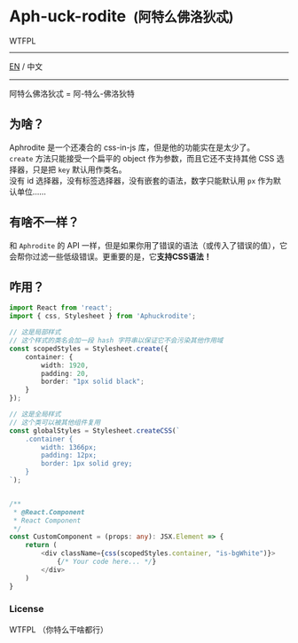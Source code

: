 # Aph-uck-rodite &nbsp;<small>(阿特么佛洛狄忒)</small>
<a href="http://www.wtfpl.net/">
    <img src="http://www.wtfpl.net/wp-content/uploads/2012/12/wtfpl-badge-4.png" width="80" height="15" alt="WTFPL" />
</a>  

----
[EN](../README.md) / 中文

----
阿特么佛洛狄忒 = 阿-特么-佛洛狄特

## 为啥？
Aphrodite 是一个还凑合的 css-in-js 库，但是他的功能实在是太少了。  
`create` 方法只能接受一个扁平的 object 作为参数，而且它还不支持其他 CSS 选择器，只是把 `key` 默认用作类名。  
没有 id 选择器，没有标签选择器，没有嵌套的语法，数字只能默认用 `px` 作为默认单位……

## 有啥不一样？
和 `Aphrodite` 的 API 一样，但是如果你用了错误的语法（或传入了错误的值），它会帮你过滤一些低级错误。更重要的是，它**支持CSS语法！**

## 咋用？
```typescript
import React from 'react';
import { css, Stylesheet } from 'Aphuckrodite';

// 这是局部样式
// 这个样式的类名会加一段 hash 字符串以保证它不会污染其他作用域
const scopedStyles = Stylesheet.create({
    container: {
        width: 1920,
        padding: 20,
        border: "1px solid black";
    }
});

// 这是全局样式
// 这个类可以被其他组件复用
const globalStyles = Stylesheet.createCSS(`
    .container {
        width: 1366px;
        padding: 12px;
        border: 1px solid grey;
    }
`);


/**
 * @React.Component
 * React Component
 */
const CustomComponent = (props: any): JSX.Element => {
    return (
        <div className={css(scopedStyles.container, "is-bgWhite")}>
            {/* Your code here... */}
        </div>
    )
}

```

### License
WTFPL （你特么干啥都行）